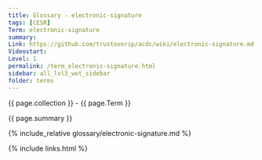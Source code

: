 ```yaml
---
title: Glossary - electronic-signature
tags: [CESR]
Term: electronic-signature
summary: 
Link: https://github.com/trustoverip/acdc/wiki/electronic-signature.md
Videostart: 
Level: 1
permalink: /term_electronic-signature.html
sidebar: all_lvl3_wot_sidebar
folder: terms
---
```


{{ page.collection }} - {{ page.Term }}

   {{ page.summary }}

{% include_relative glossary/electronic-signature.md %}

 {% include links.html %} 
